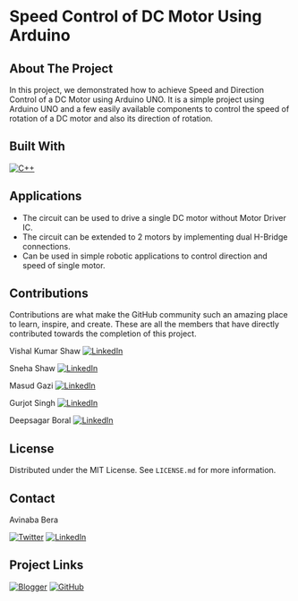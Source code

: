 <!-- TITLE -->

# Speed Control of DC Motor Using Arduino

<!-- ABOUT THE PROJECT -->

## About The Project

In this project, we demonstrated how to achieve Speed and Direction Control of a DC Motor using Arduino UNO. It is a simple project using Arduino UNO and a few easily available components to control the speed of rotation of a DC motor and also its direction of rotation.

<!-- BUILT WITH -->

## Built With

[![C++][c++-shield]][c++-url]

<!-- APPLICATIONS -->

## Applications

* The circuit can be used to drive a single DC motor without Motor Driver IC.
* The circuit can be extended to 2 motors by implementing dual H-Bridge connections.
* Can be used in simple robotic applications to control direction and speed of single motor.

<!-- CONTRIBUTIONS -->

## Contributions

Contributions are what make the GitHub community such an amazing place to learn, inspire, and create. These are all the members that have directly contributed towards the completion of this project.

Vishal Kumar Shaw
[![LinkedIn][linkedin-shield]][linkedin-url2]

Sneha Shaw
[![LinkedIn][linkedin-shield]][linkedin-url3]

Masud Gazi
[![LinkedIn][linkedin-shield]][linkedin-url4]

Gurjot Singh
[![LinkedIn][linkedin-shield]][linkedin-url5]

Deepsagar Boral
[![LinkedIn][linkedin-shield]][linkedin-url6]

<!-- LICENSE -->

## License

Distributed under the MIT License. See `LICENSE.md` for more information.

<!-- CONTACT -->

## Contact

Avinaba Bera

[![Twitter][twitter-shield]][twitter-url]
[![LinkedIn][linkedin-shield]][linkedin-url]

<!-- PROJECT LINKS -->

## Project Links

[![Blogger][blogger-shield]][blogger-url]
[![GitHub][github-shield]][github-url]

<!-- MARKDOWNS -->

[twitter-shield]: https://img.shields.io/badge/Twitter-%231DA1F2.svg?style=for-the-badge&logo=Twitter&logoColor=white
[twitter-url]: https://twitter.com/IainSchneider

[linkedin-shield]: https://img.shields.io/badge/linkedin-%230077B5.svg?style=for-the-badge&logo=linkedin&logoColor=white
[linkedin-url]: https://www.linkedin.com/in/avinaba-bera
[linkedin-url2]: https://www.linkedin.com/in/vishal-kumar-shaw-21a985192
[linkedin-url3]: https://www.linkedin.com/in/sneha-shaw-8972a5189
[linkedin-url4]: https://www.linkedin.com/in/masud-gazi-46123422a
[linkedin-url5]: https://www.linkedin.com/in/gurjot-singh-5bb1871b9
[linkedin-url6]: https://www.linkedin.com/in/deepsagar-boral-059713194

[blogger-shield]: https://img.shields.io/badge/Blogger-FF5722?style=for-the-badge&logo=blogger&logoColor=white
[blogger-url]: https://uemkprojects2023.blogspot.com/2022/08/speed-control-of-dc-motor-uemk.html

[github-shield]: https://img.shields.io/badge/github-%23121011.svg?style=for-the-badge&logo=github&logoColor=white
[github-url]: https://github.com/avimax37/Speed-Direction-Control-DC-Motor-Arduino

[c++-shield]: https://img.shields.io/badge/c++-%2300599C.svg?style=for-the-badge&logo=c%2B%2B&logoColor=white
[c++-url]: https://m.cplusplus.com

